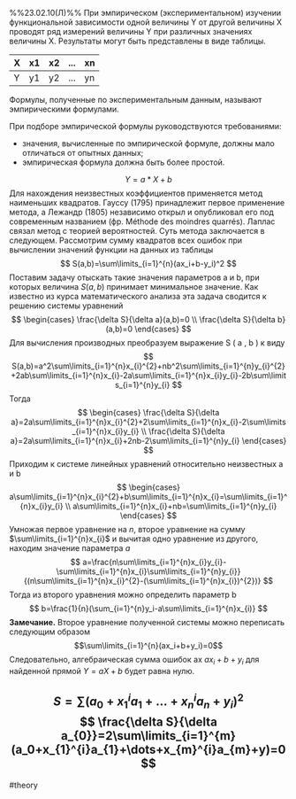 %%23.02.10(Л)%%
При эмпирическом (экспериментальном) изучении функциональной зависимости одной величины Y от другой величины X проводят ряд измерений величины Y при различных значениях величины X. Результаты могут быть представлены в виде таблицы.

X|x1|x2|...|xn
--|--|--|--|--
Y|y1|y2|...|yn

Формулы, полученные по экспериментальным данным, называют
эмпирическими формулами.

При подборе эмпирической формулы руководствуются требованиями:
- значения, вычисленные по эмпирической формуле, должны мало отличаться от опытных данных; 
- эмпирическая формула должна быть более простой.

$$Y=a*X+b$$
Для нахождения неизвестных коэффициентов применяется метод наименьших
квадратов. Гауссу (1795) принадлежит первое применение метода, а Лежандр
(1805) независимо открыл и опубликовал его под современным названием (фр.
Méthode des moindres quarrés). Лаплас связал метод с теорией вероятностей.
Суть метода заключается в следующем. Рассмотрим сумму квадратов всех
ошибок при вычислении значений функции на данных из таблицы
$$
S(a,b)=\sum\limits_{i=1}^{n}(ax_i+b-y_i)^2
$$
Поставим задачу отыскать такие значения параметров a и b, при которых
величина $S(a, b)$ принимает минимальное значение. Как известно из курса
математического анализа эта задача сводится к решению системы уравнений
$$
\begin{cases}
\frac{\delta S}{\delta a}(a,b)=0 \\
\frac{\delta S}{\delta b}(a,b)=0
\end{cases}
$$
Для вычисления производных преобразуем выражение S ( a , b ) к виду
$$
S(a,b)=a^2\sum\limits_{i=1}^{n}x_{i}^{2}+nb^2\sum\limits_{i=1}^{n}y_{i}^{2}+2ab\sum\limits_{i=1}^{n}x_{i}-2a\sum\limits_{i=1}^{n}x_{i}y_{i}-2b\sum\limits_{i=1}^{n}y_{i}
$$
Тогда
$$
\begin{cases}
\frac{\delta S}{\delta a}=2a\sum\limits_{i=1}^{n}x_{i}^{2}+2\sum\limits_{i=1}^{n}x_{i}-2\sum\limits_{i=1}^{n}x_{i}y_{i} \\
\frac{\delta S}{\delta a}=2a\sum\limits_{i=1}^{n}x_{i}+2nb-2\sum\limits_{i=1}^{n}y_{i}
\end{cases}
$$
Приходим к системе линейных уравнений относительно неизвестных a и b
$$
\begin{cases}
a\sum\limits_{i=1}^{n}x_{i}^{2}+b\sum\limits_{i=1}^{n}x_{i}=\sum\limits_{i=1}^{n}x_{i}y_{i} \\
a\sum\limits_{i=1}^{n}x_{i}+nb=\sum\limits_{i=1}^{n}y_{i}
\end{cases}
$$
Умножая первое уравнение на $n$, второе уравнение на сумму $\sum\limits_{i=1}^{n}x_{i}$ и вычитая одно уравнение из другого, находим значение параметра $a$
$$
a=\frac{n\sum\limits_{i=1}^{n}x_{i}y_{i}-\sum\limits_{i=1}^{n}x_{i}\sum\limits_{i=1}^{n}y_{i}}{(n\sum\limits_{i=1}^{n}x_{i}^{2}-(\sum\limits_{i=1}^{n}x_{i})^{2})}
$$
Тогда из второго уравнения можно определить параметр b
$$
b=\frac{1}{n}(\sum_{i=1}^{n}y_i-a\sum\limits_{i=1}^{n}x_{i)}
$$
**Замечание.** Второе уравнение полученной системы можно переписать следующим образом
$$\sum\limits_{i=1}^{n}(ax_i+b+y_i)=0$$
Следовательно, алгебраическая сумма ошибок ax $ax_{i}+b+y_{i}$ для найденной прямой
$Y=aX+b$ будет равна нулю.


$$
S = \sum(a_{0}+x_{1}^{i}a_{1}+\dots+x_{n}^{i}a_{n}+y_{i})^2
$$
$$
\frac{\delta S}{\delta a_{0}}=2\sum\limits_{i=1}^{m}(a_0+x_{1}^{i}a_{1}+\dots+x_{m}^{i}a_{m}+y)=0
$$
---
#theory 